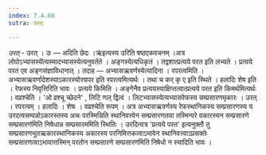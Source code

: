 ```yaml
---
index: 7.4.66
sutra: उरत्

---
```

_उरत्_ - उरत् । उः — अदिति छेदः ।ऋ॑इत्यस्य उरिति षष्ठएकवचनम् ।अत्र लोपोऽभ्यासस्ये॑त्यस्मादभ्यासस्येत्यनुवर्तते । अङ्गस्येत्यधिकृतं । तद्वशात्प्रत्यये परत इति लभ्यते । प्रत्यये परत एव अङ्गसंज्ञाविधानात् । तदाह — अभ्यासऋवर्णस्येत्यादिना । रपरत्वमिति । अभ्यासऋवर्णादेशस्याऽकारस्योरण्रपर इति रपरत्वमित्यर्थः । तथा च कर् कृ ए इति स्थिते । हलादिः शेष इति । रेफस्य निवृत्तिरिति भावः । प्रत्यये किमिति । अङ्गेनैव प्रत्ययस्याक्षिप्तत्वात्प्रत्यये परत इति किमर्थमित्यर्थः । वव्रश्चेति । 'ओ व्रश्चू च्छेदने' , लिटि णल् द्वित्वं । लिटभ्यासस्येत्यभ्यासरेफस्य सम्प्रसारणमृकारः । उरत् । रपरत्वम् । हलादिः । शेषः । वव्रश्चेति रूपम् । अत्र अभ्यासऋवर्णस्य रेफस्थानिकस्य सम्प्रसारणस्य य उरदत्वसम्पन्नोऽकारस्तस्य अचः परस्मिन्निति स्थानिवत्त्वेन सम्प्रसारणतया तस्मिन्परे वकारस्यन सम्प्रसारणे सम्प्रसारण॑मिति निषेधान्न सम्प्रसारममिति स्थितिः । उरदित्यत्र 'प्रत्यये परत' इत्यनुक्तौ तु सम्प्रसारणभूतऋकारस्थानिकस्य अकारस्य परनिमित्तकत्वाऽभावेन स्थानिवत्त्वाऽप्रसक्तेः सम्प्रसारणत्वाऽभावात्तस्मिन् परतोन सम्प्रसारणे सम्प्रसारण॑मिति निषेधो न स्यादिति भावः ।